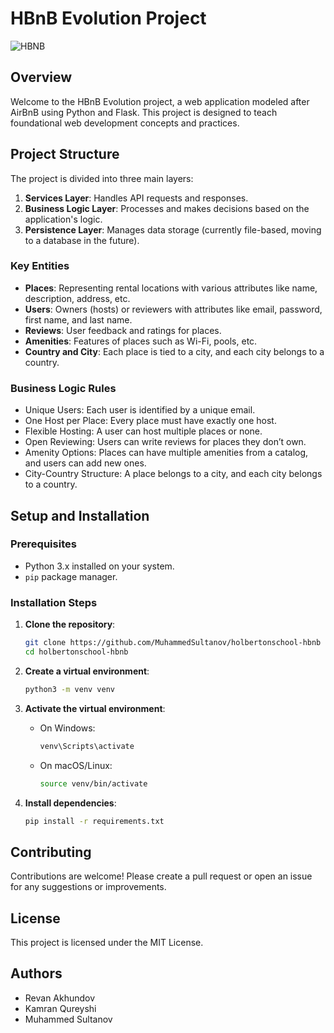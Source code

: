 # HBnB Evolution Project
![HBNB](https://th.bing.com/th/id/OIG4.T4fNkuNskDusfAO7LsJ8?w=1024&h=1024&rs=1&pid=ImgDetMain)
## Overview

Welcome to the HBnB Evolution project, a web application modeled after AirBnB using Python and Flask. This project is designed to teach foundational web development concepts and practices.

## Project Structure

The project is divided into three main layers:

1. **Services Layer**: Handles API requests and responses.
2. **Business Logic Layer**: Processes and makes decisions based on the application's logic.
3. **Persistence Layer**: Manages data storage (currently file-based, moving to a database in the future).

### Key Entities

- **Places**: Representing rental locations with various attributes like name, description, address, etc.
- **Users**: Owners (hosts) or reviewers with attributes like email, password, first name, and last name.
- **Reviews**: User feedback and ratings for places.
- **Amenities**: Features of places such as Wi-Fi, pools, etc.
- **Country and City**: Each place is tied to a city, and each city belongs to a country.

### Business Logic Rules

- Unique Users: Each user is identified by a unique email.
- One Host per Place: Every place must have exactly one host.
- Flexible Hosting: A user can host multiple places or none.
- Open Reviewing: Users can write reviews for places they don’t own.
- Amenity Options: Places can have multiple amenities from a catalog, and users can add new ones.
- City-Country Structure: A place belongs to a city, and each city belongs to a country.

## Setup and Installation

### Prerequisites

- Python 3.x installed on your system.
- `pip` package manager.

### Installation Steps

1. **Clone the repository**:
    ```bash
    git clone https://github.com/MuhammedSultanov/holbertonschool-hbnb
    cd holbertonschool-hbnb
    ```

2. **Create a virtual environment**:
    ```bash
    python3 -m venv venv
    ```

3. **Activate the virtual environment**:
    - On Windows:
      ```bash
      venv\Scripts\activate
      ```
    - On macOS/Linux:
      ```bash
      source venv/bin/activate
      ```

4. **Install dependencies**:
    ```bash
    pip install -r requirements.txt
    ```

## Contributing

Contributions are welcome! Please create a pull request or open an issue for any suggestions or improvements.

## License

This project is licensed under the MIT License.

## Authors

- Revan Akhundov
- Kamran Qureyshi
- Muhammed Sultanov

